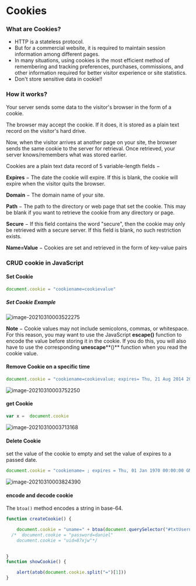 # Cookies

### What are Cookies?

- HTTP is a stateless protocol. 
- But for a commercial website, it is required to maintain session information among different pages. 
- In many situations, using cookies is the most efficient method of remembering and tracking preferences, purchases, commissions, and other information required for better visitor experience or site statistics.
- Don't store sensitive data in cookie!!



### How it works?

Your server sends some data to the visitor's browser in the form of a cookie. 

The browser may accept the cookie. If it does, it is stored as a plain text record on the visitor's hard drive. 

Now, when the visitor arrives at another page on your site, the browser sends the same cookie to the server for retrieval. Once retrieved, your server knows/remembers what was stored earlier.

Cookies are a plain text data record of 5 variable-length fields −

**Expires** − The date the cookie will expire. If this is blank, the cookie will expire when the visitor quits the browser.

**Domain** − The domain name of your site.

**Path** − The path to the directory or web page that set the cookie. This may be blank if you want to retrieve the cookie from any directory or page.

**Secure** − If this field contains the word "secure", then the cookie may only be retrieved with a secure server. If this field is blank, no such restriction exists.

**Name=Value** − Cookies are set and retrieved in the form of key-value pairs



### CRUD cookie in JavaScript

#### Set Cookie

```javascript
document.cookie = "cookiename=cookievalue"
```

##### Set Cookie Example

![image-20210310003522275](../../../../resources/image-20210310003522275.png)

**Note** − Cookie values may not include semicolons, commas, or whitespace. For this reason, you may want to use the JavaScript **escape()** function to encode the value before storing it in the cookie. If you do this, you will also have to use the corresponding **unescape****()** function when you read the cookie value.



#### Remove Cookie on a specific time

```javascript
document.cookie = "cookiename=cookievalue; expires= Thu, 21 Aug 2014 20:00:00 UTC"
```

![image-20210310003752250](../../../../resources/image-20210310003752250.png)



#### get Cookie

```javascript
var x =  document.cookie
```

![image-20210310003713168](../../../../resources/image-20210310003713168.png)



#### Delete Cookie

 set the value of the cookie to empty and set the value of expires to a passed date.

```javascript
document.cookie = "cookiename= ; expires = Thu, 01 Jan 1970 00:00:00 GMT"
```

![image-20210310003824390](../../../../resources/image-20210310003824390.png)



#### encode and decode cookie

The `btoa()` method encodes a string in base-64.

```javascript
function createCookie() {

    document.cookie = "uname=" + btoa(document.querySelector("#txtUsername").value);
  /*  document.cookie = "password=daniel"
    document.cookie = "uid=87xjw"*/

    
}
function showCookie() {

    alert(atob(document.cookie.split("=")[1]))
}
```

